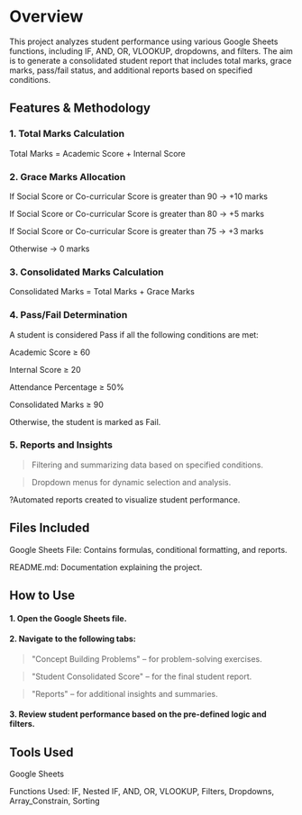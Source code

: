 # Overview 

This project analyzes student performance using various Google Sheets functions, including IF, AND, OR, VLOOKUP, dropdowns, and filters. The aim is to generate a consolidated student report that includes total marks, grace marks, pass/fail status, and additional reports based on specified conditions.

## Features & Methodology

### 1. Total Marks Calculation

Total Marks = Academic Score + Internal Score

### 2. Grace Marks Allocation

If Social Score or Co-curricular Score is greater than 90 → +10 marks

If Social Score or Co-curricular Score is greater than 80 → +5 marks

If Social Score or Co-curricular Score is greater than 75 → +3 marks

Otherwise → 0 marks

### 3. Consolidated Marks Calculation

Consolidated Marks = Total Marks + Grace Marks

### 4. Pass/Fail Determination

A student is considered Pass if all the following conditions are met:

Academic Score ≥ 60

Internal Score ≥ 20

Attendance Percentage ≥ 50%

Consolidated Marks ≥ 90

Otherwise, the student is marked as Fail.

### 5. Reports and Insights

>Filtering and summarizing data based on specified conditions.

>Dropdown menus for dynamic selection and analysis.

?Automated reports created to visualize student performance.

## Files Included

Google Sheets File: Contains formulas, conditional formatting, and reports.

README.md: Documentation explaining the project.

## How to Use

#### 1. Open the Google Sheets file.

#### 2. Navigate to the following tabs:

>"Concept Building Problems" – for problem-solving exercises.

>"Student Consolidated Score" – for the final student report.

>"Reports" – for additional insights and summaries.

#### 3. Review student performance based on the pre-defined logic and filters.

## Tools Used

Google Sheets

Functions Used: IF, Nested IF, AND, OR, VLOOKUP, Filters, Dropdowns, Array_Constrain, Sorting
